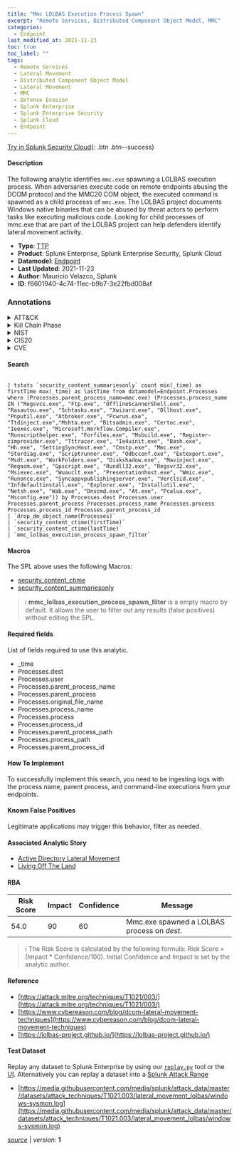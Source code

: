```yaml
---
title: "Mmc LOLBAS Execution Process Spawn"
excerpt: "Remote Services, Distributed Component Object Model, MMC"
categories:
  - Endpoint
last_modified_at: 2021-11-23
toc: true
toc_label: ""
tags:
  - Remote Services
  - Lateral Movement
  - Distributed Component Object Model
  - Lateral Movement
  - MMC
  - Defense Evasion
  - Splunk Enterprise
  - Splunk Enterprise Security
  - Splunk Cloud
  - Endpoint
---
```




[Try in Splunk Security Cloud](https://www.splunk.com/en_us/cyber-security.html){: .btn .btn--success}

#### Description

The following analytic identifies `mmc.exe` spawning a LOLBAS execution process. When adversaries execute code on remote endpoints abusing the DCOM protocol and the MMC20 COM object, the executed command is spawned as a child processs of `mmc.exe`. The LOLBAS project documents Windows native binaries that can be abused by threat actors to perform tasks like executing malicious code. Looking for child processes of mmc.exe that are part of the LOLBAS project can help defenders identify lateral movement activity.

- **Type**: [TTP](https://github.com/splunk/security_content/wiki/Detection-Analytic-Types)
- **Product**: Splunk Enterprise, Splunk Enterprise Security, Splunk Cloud
- **Datamodel**: [Endpoint](https://docs.splunk.com/Documentation/CIM/latest/User/Endpoint)
- **Last Updated**: 2021-11-23
- **Author**: Mauricio Velazco, Splunk
- **ID**: f6601940-4c74-11ec-b9b7-3e22fbd008af

### Annotations
<details>
  <summary>ATT&CK</summary>

<div markdown="1">

#### [ATT&CK](https://attack.mitre.org/)

| ID          | Technique   | Tactic         |
| ----------- | ----------- |--------------- |
| [T1021](https://attack.mitre.org/techniques/T1021/) | Remote Services | Lateral Movement |

| [T1021.003](https://attack.mitre.org/techniques/T1021/003/) | Distributed Component Object Model | Lateral Movement |

| [T1218.014](https://attack.mitre.org/techniques/T1218/014/) | MMC | Defense Evasion |

</div>
</details>


<details>
  <summary>Kill Chain Phase</summary>

<div markdown="1">

* Exploitation


</div>
</details>


<details>
  <summary>NIST</summary>

<div markdown="1">



</div>
</details>

<details>
  <summary>CIS20</summary>

<div markdown="1">



</div>
</details>

<details>
  <summary>CVE</summary>

<div markdown="1">


</div>
</details>


#### Search

```

| tstats `security_content_summariesonly` count min(_time) as firstTime max(_time) as lastTime from datamodel=Endpoint.Processes where (Processes.parent_process_name=mmc.exe) (Processes.process_name IN ("Regsvcs.exe", "Ftp.exe", "OfflineScannerShell.exe", "Rasautou.exe", "Schtasks.exe", "Xwizard.exe", "Dllhost.exe", "Pnputil.exe", "Atbroker.exe", "Pcwrun.exe", "Ttdinject.exe","Mshta.exe", "Bitsadmin.exe", "Certoc.exe", "Ieexec.exe", "Microsoft.Workflow.Compiler.exe", "Runscripthelper.exe", "Forfiles.exe", "Msbuild.exe", "Register-cimprovider.exe", "Tttracer.exe", "Ie4uinit.exe", "Bash.exe", "Hh.exe", "SettingSyncHost.exe", "Cmstp.exe", "Mmc.exe", "Stordiag.exe", "Scriptrunner.exe", "Odbcconf.exe", "Extexport.exe", "Msdt.exe", "WorkFolders.exe", "Diskshadow.exe", "Mavinject.exe", "Regasm.exe", "Gpscript.exe", "Rundll32.exe", "Regsvr32.exe", "Msiexec.exe", "Wuauclt.exe", "Presentationhost.exe", "Wmic.exe", "Runonce.exe", "Syncappvpublishingserver.exe", "Verclsid.exe", "Infdefaultinstall.exe", "Explorer.exe", "Installutil.exe", "Netsh.exe", "Wab.exe", "Dnscmd.exe", "At.exe", "Pcalua.exe", "Msconfig.exe")) by Processes.dest Processes.user Processes.parent_process Processes.process_name Processes.process Processes.process_id Processes.parent_process_id 
| `drop_dm_object_name(Processes)` 
| `security_content_ctime(firstTime)` 
| `security_content_ctime(lastTime)` 
| `mmc_lolbas_execution_process_spawn_filter`
```

#### Macros
The SPL above uses the following Macros:
* [security_content_ctime](https://github.com/splunk/security_content/blob/develop/macros/security_content_ctime.yml)
* [security_content_summariesonly](https://github.com/splunk/security_content/blob/develop/macros/security_content_summariesonly.yml)

> :information_source:
> **mmc_lolbas_execution_process_spawn_filter** is a empty macro by default. It allows the user to filter out any results (false positives) without editing the SPL.



#### Required fields
List of fields required to use this analytic.
* _time
* Processes.dest
* Processes.user
* Processes.parent_process_name
* Processes.parent_process
* Processes.original_file_name
* Processes.process_name
* Processes.process
* Processes.process_id
* Processes.parent_process_path
* Processes.process_path
* Processes.parent_process_id



#### How To Implement
To successfully implement this search, you need to be ingesting logs with the process name, parent process, and command-line executions from your endpoints.
#### Known False Positives
Legitimate applications may trigger this behavior, filter as needed.

#### Associated Analytic Story
* [Active Directory Lateral Movement](/stories/active_directory_lateral_movement)
* [Living Off The Land](/stories/living_off_the_land)




#### RBA

| Risk Score  | Impact      | Confidence   | Message      |
| ----------- | ----------- |--------------|--------------|
| 54.0 | 90 | 60 | Mmc.exe spawned a LOLBAS process on $dest$. |


> :information_source:
> The Risk Score is calculated by the following formula: Risk Score = (Impact * Confidence/100). Initial Confidence and Impact is set by the analytic author.


#### Reference

* [https://attack.mitre.org/techniques/T1021/003/](https://attack.mitre.org/techniques/T1021/003/)
* [https://www.cybereason.com/blog/dcom-lateral-movement-techniques](https://www.cybereason.com/blog/dcom-lateral-movement-techniques)
* [https://lolbas-project.github.io/](https://lolbas-project.github.io/)



#### Test Dataset
Replay any dataset to Splunk Enterprise by using our [`replay.py`](https://github.com/splunk/attack_data#using-replaypy) tool or the [UI](https://github.com/splunk/attack_data#using-ui).
Alternatively you can replay a dataset into a [Splunk Attack Range](https://github.com/splunk/attack_range#replay-dumps-into-attack-range-splunk-server)

* [https://media.githubusercontent.com/media/splunk/attack_data/master/datasets/attack_techniques/T1021.003/lateral_movement_lolbas/windows-sysmon.log](https://media.githubusercontent.com/media/splunk/attack_data/master/datasets/attack_techniques/T1021.003/lateral_movement_lolbas/windows-sysmon.log)



[*source*](https://github.com/splunk/security_content/tree/develop/detections/endpoint/mmc_lolbas_execution_process_spawn.yml) \| *version*: **1**